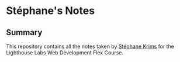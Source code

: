 # Stéphane's Notes

## Summary

This repository contains all the notes taken by [Stéphane Krims](https://github.com/stephkri) for the Lighthouse Labs Web Development Flex Course.